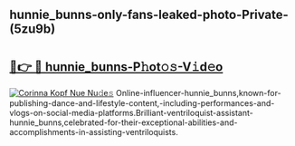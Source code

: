 ## hunnie_bunns-only-fans​-leaked-photo​-Private-(5zu9b)


# <h2><a href="https://mediaupload.pro?title=hunnie_bunns&ref=git">🔗👉 🔴 hunnie_bunns-P𝚑ot𝚘𝚜-V𝚒d𝚎o</a></h2>

[![Corinna Kopf Nue Nu𝚍e𝚜](https://i.imgur.com/0qMVB7G.gif)](https://mediaupload.pro?title=hunnie_bunns&ref=git)
Online-influencer-hunnie_bunns,known-for-publishing-dance-and-lifestyle-content,-including-performances-and-vlogs-on-social-media-platforms.Brilliant-ventriloquist-assistant-hunnie_bunns,celebrated-for-their-exceptional-abilities-and-accomplishments-in-assisting-ventriloquists.  